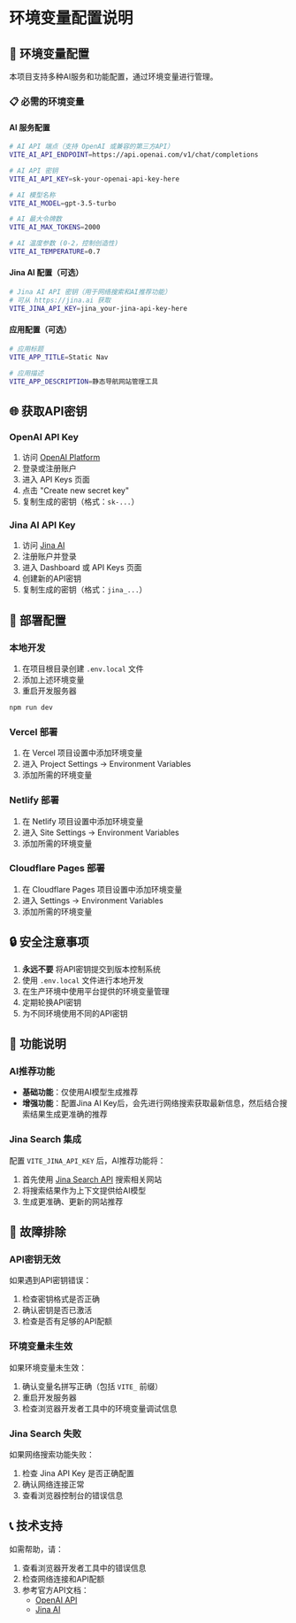 # 环境变量配置说明

## 🔧 环境变量配置

本项目支持多种AI服务和功能配置，通过环境变量进行管理。

### 📋 必需的环境变量

#### AI 服务配置

```bash
# AI API 端点（支持 OpenAI 或兼容的第三方API）
VITE_AI_API_ENDPOINT=https://api.openai.com/v1/chat/completions

# AI API 密钥
VITE_AI_API_KEY=sk-your-openai-api-key-here

# AI 模型名称
VITE_AI_MODEL=gpt-3.5-turbo

# AI 最大令牌数
VITE_AI_MAX_TOKENS=2000

# AI 温度参数 (0-2，控制创造性)
VITE_AI_TEMPERATURE=0.7
```

#### Jina AI 配置（可选）

```bash
# Jina AI API 密钥（用于网络搜索和AI推荐功能）
# 可从 https://jina.ai 获取
VITE_JINA_API_KEY=jina_your-jina-api-key-here
```

#### 应用配置（可选）

```bash
# 应用标题
VITE_APP_TITLE=Static Nav

# 应用描述
VITE_APP_DESCRIPTION=静态导航网站管理工具
```

## 🌐 获取API密钥

### OpenAI API Key

1. 访问 [OpenAI Platform](https://platform.openai.com/)
2. 登录或注册账户
3. 进入 API Keys 页面
4. 点击 "Create new secret key"
5. 复制生成的密钥（格式：`sk-...`）

### Jina AI API Key

1. 访问 [Jina AI](https://jina.ai/)
2. 注册账户并登录
3. 进入 Dashboard 或 API Keys 页面
4. 创建新的API密钥
5. 复制生成的密钥（格式：`jina_...`）

## 🚀 部署配置

### 本地开发

1. 在项目根目录创建 `.env.local` 文件
2. 添加上述环境变量
3. 重启开发服务器

```bash
npm run dev
```

### Vercel 部署

1. 在 Vercel 项目设置中添加环境变量
2. 进入 Project Settings → Environment Variables
3. 添加所需的环境变量

### Netlify 部署

1. 在 Netlify 项目设置中添加环境变量
2. 进入 Site Settings → Environment Variables
3. 添加所需的环境变量

### Cloudflare Pages 部署

1. 在 Cloudflare Pages 项目设置中添加环境变量
2. 进入 Settings → Environment Variables
3. 添加所需的环境变量

## 🔒 安全注意事项

1. **永远不要** 将API密钥提交到版本控制系统
2. 使用 `.env.local` 文件进行本地开发
3. 在生产环境中使用平台提供的环境变量管理
4. 定期轮换API密钥
5. 为不同环境使用不同的API密钥

## 🧪 功能说明

### AI推荐功能

- **基础功能**：仅使用AI模型生成推荐
- **增强功能**：配置Jina AI Key后，会先进行网络搜索获取最新信息，然后结合搜索结果生成更准确的推荐

### Jina Search 集成

配置 `VITE_JINA_API_KEY` 后，AI推荐功能将：

1. 首先使用 [Jina Search API](https://s.jina.ai/) 搜索相关网站
2. 将搜索结果作为上下文提供给AI模型
3. 生成更准确、更新的网站推荐

## 🐛 故障排除

### API密钥无效

如果遇到API密钥错误：
1. 检查密钥格式是否正确
2. 确认密钥是否已激活
3. 检查是否有足够的API配额

### 环境变量未生效

如果环境变量未生效：
1. 确认变量名拼写正确（包括 `VITE_` 前缀）
2. 重启开发服务器
3. 检查浏览器开发者工具中的环境变量调试信息

### Jina Search 失败

如果网络搜索功能失败：
1. 检查 Jina API Key 是否正确配置
2. 确认网络连接正常
3. 查看浏览器控制台的错误信息

## 📞 技术支持

如需帮助，请：
1. 查看浏览器开发者工具中的错误信息
2. 检查网络连接和API配额
3. 参考官方API文档：
   - [OpenAI API](https://platform.openai.com/docs)
   - [Jina AI](https://jina.ai/reader)
